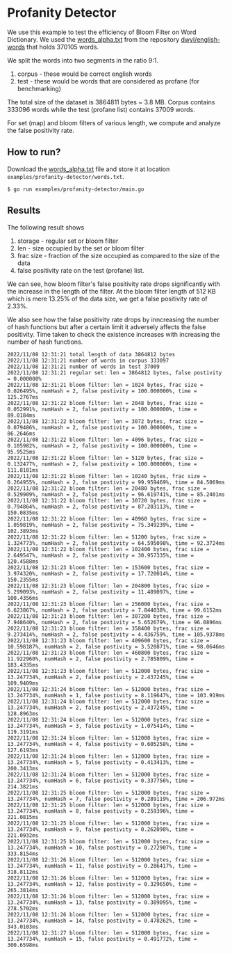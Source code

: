 Profanity Detector
===

We use this example to test the efficiency of Bloom Filter on Word Dictionary. We used
the [words_alpha.txt](https://github.com/dwyl/english-words) from the repository
[dwyl/english-words](https://github.com/dwyl/english-words) that holds 370105 words.

We split the words into two segments in the ratio 9:1.

1. corpus - these would be correct english words
2. test - these would be words that are considered as profane (for benchmarking)

The total size of the dataset is 3864811 bytes ~ 3.8 MB. Corpus contains 333096 words
while the test (profane list) contains 37009 words.

For set (map) and bloom filters of various length, we compute and analyze the false positivity rate.

## How to run?

Download the [words_alpha.txt](https://github.com/dwyl/english-words) file and store it at location
`examples/profanity-detector/words.txt`.

```
$ go run examples/profanity-detector/main.go
```

## Results

The following result shows

1. storage - regular set or bloom filter
2. len - size occupied by the set or bloom filter
3. frac size - fraction of the size occupied as compared to the size of the data
4. false positivity rate on the test (profane) list.

We can see, how bloom filter's false positivity rate drops significantly with the
increase in the length of the filter. At the bloom filter length of 512 KB
which is mere 13.25% of the data size, we get a false positivity rate of 2.33%.

We also see how the false positivity rate drops by inncreasing the number of hash functions
but after a certain limit it adversely affects the false positivity. Time taken to check
the existence increases with increasing the number of hash functions.

```
2022/11/08 12:31:21 total length of data 3864812 bytes
2022/11/08 12:31:21 number of words in corpus 333097
2022/11/08 12:31:21 number of words in test 37009
2022/11/08 12:31:21 regular set: len = 3864812 bytes, false postivity = 0.000000%
2022/11/08 12:31:21 bloom filter: len = 1024 bytes, frac size = 0.026495%, numHash = 2, false postivity = 100.000000%, time = 125.2767ms
2022/11/08 12:31:22 bloom filter: len = 2048 bytes, frac size = 0.052991%, numHash = 2, false postivity = 100.000000%, time = 89.0184ms
2022/11/08 12:31:22 bloom filter: len = 3072 bytes, frac size = 0.079486%, numHash = 2, false postivity = 100.000000%, time = 86.2646ms
2022/11/08 12:31:22 bloom filter: len = 4096 bytes, frac size = 0.105982%, numHash = 2, false postivity = 100.000000%, time = 95.9525ms
2022/11/08 12:31:22 bloom filter: len = 5120 bytes, frac size = 0.132477%, numHash = 2, false postivity = 100.000000%, time = 111.8181ms
2022/11/08 12:31:22 bloom filter: len = 10240 bytes, frac size = 0.264955%, numHash = 2, false postivity = 99.959469%, time = 84.5069ms
2022/11/08 12:31:22 bloom filter: len = 20480 bytes, frac size = 0.529909%, numHash = 2, false postivity = 96.619741%, time = 85.2401ms
2022/11/08 12:31:22 bloom filter: len = 30720 bytes, frac size = 0.794864%, numHash = 2, false postivity = 87.203113%, time = 150.0835ms
2022/11/08 12:31:22 bloom filter: len = 40960 bytes, frac size = 1.059819%, numHash = 2, false postivity = 75.349239%, time = 102.3893ms
2022/11/08 12:31:22 bloom filter: len = 51200 bytes, frac size = 1.324773%, numHash = 2, false postivity = 64.595098%, time = 92.3724ms
2022/11/08 12:31:22 bloom filter: len = 102400 bytes, frac size = 2.649547%, numHash = 2, false postivity = 30.957335%, time = 120.4588ms
2022/11/08 12:31:23 bloom filter: len = 153600 bytes, frac size = 3.974320%, numHash = 2, false postivity = 17.720014%, time = 150.2355ms
2022/11/08 12:31:23 bloom filter: len = 204800 bytes, frac size = 5.299093%, numHash = 2, false postivity = 11.489097%, time = 100.4356ms
2022/11/08 12:31:23 bloom filter: len = 256000 bytes, frac size = 6.623867%, numHash = 2, false postivity = 7.844038%, time = 99.6152ms
2022/11/08 12:31:23 bloom filter: len = 307200 bytes, frac size = 7.948640%, numHash = 2, false postivity = 5.652679%, time = 96.0896ms
2022/11/08 12:31:23 bloom filter: len = 358400 bytes, frac size = 9.273414%, numHash = 2, false postivity = 4.436759%, time = 105.9378ms
2022/11/08 12:31:23 bloom filter: len = 409600 bytes, frac size = 10.598187%, numHash = 2, false postivity = 3.528871%, time = 98.0646ms
2022/11/08 12:31:23 bloom filter: len = 460800 bytes, frac size = 11.922960%, numHash = 2, false postivity = 2.785809%, time = 183.4335ms
2022/11/08 12:31:23 bloom filter: len = 512000 bytes, frac size = 13.247734%, numHash = 2, false postivity = 2.437245%, time = 109.9409ms
2022/11/08 12:31:24 bloom filter: len = 512000 bytes, frac size = 13.247734%, numHash = 1, false postivity = 8.119647%, time = 103.919ms
2022/11/08 12:31:24 bloom filter: len = 512000 bytes, frac size = 13.247734%, numHash = 2, false postivity = 2.437245%, time = 128.8963ms
2022/11/08 12:31:24 bloom filter: len = 512000 bytes, frac size = 13.247734%, numHash = 3, false postivity = 1.075414%, time = 119.3191ms
2022/11/08 12:31:24 bloom filter: len = 512000 bytes, frac size = 13.247734%, numHash = 4, false postivity = 0.605258%, time = 127.6193ms
2022/11/08 12:31:24 bloom filter: len = 512000 bytes, frac size = 13.247734%, numHash = 5, false postivity = 0.413413%, time = 200.3413ms
2022/11/08 12:31:24 bloom filter: len = 512000 bytes, frac size = 13.247734%, numHash = 6, false postivity = 0.337756%, time = 214.3821ms
2022/11/08 12:31:25 bloom filter: len = 512000 bytes, frac size = 13.247734%, numHash = 7, false postivity = 0.289119%, time = 206.972ms
2022/11/08 12:31:25 bloom filter: len = 512000 bytes, frac size = 13.247734%, numHash = 8, false postivity = 0.259396%, time = 221.0815ms
2022/11/08 12:31:25 bloom filter: len = 512000 bytes, frac size = 13.247734%, numHash = 9, false postivity = 0.262098%, time = 221.0932ms
2022/11/08 12:31:25 bloom filter: len = 512000 bytes, frac size = 13.247734%, numHash = 10, false postivity = 0.272907%, time = 333.8154ms
2022/11/08 12:31:26 bloom filter: len = 512000 bytes, frac size = 13.247734%, numHash = 11, false postivity = 0.286417%, time = 318.8112ms
2022/11/08 12:31:26 bloom filter: len = 512000 bytes, frac size = 13.247734%, numHash = 12, false postivity = 0.329650%, time = 265.3814ms
2022/11/08 12:31:26 bloom filter: len = 512000 bytes, frac size = 13.247734%, numHash = 13, false postivity = 0.389095%, time = 278.5702ms
2022/11/08 12:31:26 bloom filter: len = 512000 bytes, frac size = 13.247734%, numHash = 14, false postivity = 0.478262%, time = 343.0103ms
2022/11/08 12:31:27 bloom filter: len = 512000 bytes, frac size = 13.247734%, numHash = 15, false postivity = 0.491772%, time = 300.6598ms
```
